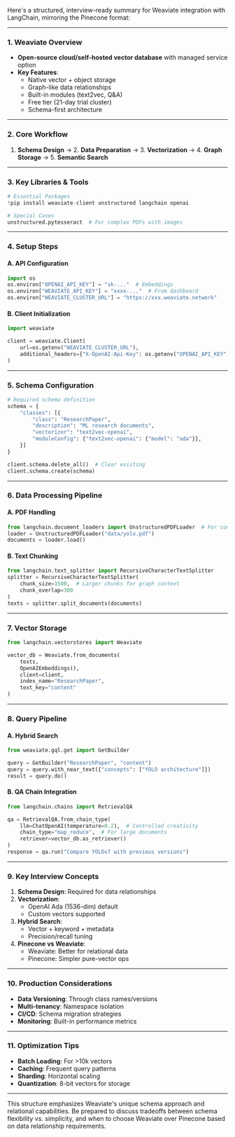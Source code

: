 Here's a structured, interview-ready summary for Weaviate integration with LangChain, mirroring the Pinecone format:

---

### **1. Weaviate Overview**
- **Open-source cloud/self-hosted vector database** with managed service option
- **Key Features**:
  - Native vector + object storage
  - Graph-like data relationships
  - Built-in modules (text2vec, Q&A)
  - Free tier (21-day trial cluster)
  - Schema-first architecture

---

### **2. Core Workflow**
1. **Schema Design** → 2. **Data Preparation** → 3. **Vectorization** → 4. **Graph Storage** → 5. **Semantic Search**

---

### **3. Key Libraries & Tools**
```python
# Essential Packages
!pip install weaviate-client unstructured langchain openai

# Special Cases
unstructured.pytesseract  # For complex PDFs with images
```

---

### **4. Setup Steps**
#### **A. API Configuration**
```python
import os
os.environ["OPENAI_API_KEY"] = "sk-..."  # Embeddings
os.environ["WEAVIATE_API_KEY"] = "xxxx-..."  # From dashboard
os.environ["WEAVIATE_CLUSTER_URL"] = "https://xxx.weaviate.network"
```

#### **B. Client Initialization**
```python
import weaviate

client = weaviate.Client(
    url=os.getenv("WEAVIATE_CLUSTER_URL"),
    additional_headers={"X-OpenAI-Api-Key": os.getenv("OPENAI_API_KEY")}
)
```

---

### **5. Schema Configuration**
```python
# Required schema definition
schema = {
    "classes": [{
        "class": "ResearchPaper",
        "description": "ML research documents",
        "vectorizer": "text2vec-openai",
        "moduleConfig": {"text2vec-openai": {"model": "ada"}},
    }]
}

client.schema.delete_all()  # Clear existing
client.schema.create(schema)
```

---

### **6. Data Processing Pipeline**
#### **A. PDF Handling**
```python
from langchain.document_loaders import UnstructuredPDFLoader  # For complex layouts
loader = UnstructuredPDFLoader("data/yolo.pdf")
documents = loader.load()
```

#### **B. Text Chunking**
```python
from langchain.text_splitter import RecursiveCharacterTextSplitter
splitter = RecursiveCharacterTextSplitter(
    chunk_size=1500,  # Larger chunks for graph context
    chunk_overlap=300
)
texts = splitter.split_documents(documents)
```

---

### **7. Vector Storage**
```python
from langchain.vectorstores import Weaviate

vector_db = Weaviate.from_documents(
    texts,
    OpenAIEmbeddings(),
    client=client,
    index_name="ResearchPaper",
    text_key="content"
)
```

---

### **8. Query Pipeline**
#### **A. Hybrid Search**
```python
from weaviate.gql.get import GetBuilder

query = GetBuilder("ResearchPaper", "content")
query = query.with_near_text({"concepts": ["YOLO architecture"]})
result = query.do()
```

#### **B. QA Chain Integration**
```python
from langchain.chains import RetrievalQA

qa = RetrievalQA.from_chain_type(
    llm=ChatOpenAI(temperature=0.2),  # Controlled creativity
    chain_type="map_reduce",  # For large documents
    retriever=vector_db.as_retriever()
)
response = qa.run("Compare YOLOv7 with previous versions")
```

---

### **9. Key Interview Concepts**
1. **Schema Design**: Required for data relationships
2. **Vectorization**:
   - OpenAI Ada (1536-dim) default
   - Custom vectors supported
3. **Hybrid Search**:
   - Vector + keyword + metadata
   - Precision/recall tuning
4. **Pinecone vs Weaviate**:
   - Weaviate: Better for relational data
   - Pinecone: Simpler pure-vector ops

---

### **10. Production Considerations**
- **Data Versioning**: Through class names/versions
- **Multi-tenancy**: Namespace isolation
- **CI/CD**: Schema migration strategies
- **Monitoring**: Built-in performance metrics

---

### **11. Optimization Tips**
- **Batch Loading**: For >10k vectors
- **Caching**: Frequent query patterns
- **Sharding**: Horizontal scaling
- **Quantization**: 8-bit vectors for storage

---

This structure emphasizes Weaviate's unique schema approach and relational capabilities. Be prepared to discuss tradeoffs between schema flexibility vs. simplicity, and when to choose Weaviate over Pinecone based on data relationship requirements.
